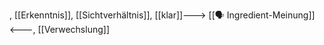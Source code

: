 , [[Erkenntnis]], [[Sichtverhältnis]], [[klar]]---> [[🗣️ Ingredient-Meinung]] <---, [[Verwechslung]]